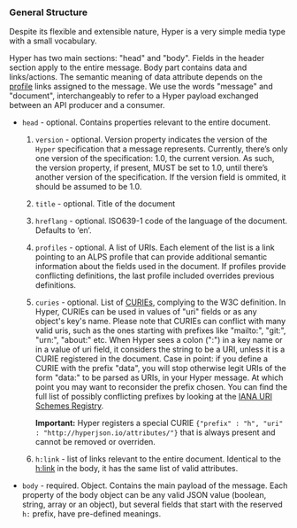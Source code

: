 ### General Structure

Despite its flexible and extensible nature, Hyper is a very simple
media type with a small vocabulary.



Hyper has two main sections: "head" and "body". Fields in the header section
apply to the entire message. Body part contains data and links/actions. The
semantic meaning of data attribute depends on the
[profile](http://www.ietf.org/rfc/rfc6906.txt) links assigned to the message. We
use the words "message" and "document", interchangeably to refer to a Hyper
payload exchanged between an API producer and a consumer.

- `head` - optional. Contains properties relevant to the entire document.
  1. `version` - optional. Version property indicates the version of the `Hyper`
     specification that a message represents. Currently, there’s only one
     version of the specification: 1.0, the current version. As such, the
     version property, if present, MUST be set to 1.0, until there’s another
     version of the specification. If the version field is ommited, it should be
     assumed to be 1.0.
  2. `title` - optional. Title of the document
  3. `hreflang` - optional. ISO639-1 code of the language of the document. Defaults to ‘en’.
  4. `profiles` - optional. A list of URIs. Each element of the list is a link
     pointing to an ALPS profile that can provide additional semantic
     information about the fields used in the document. If profiles provide
     conflicting definitions, the last profile included overrides previous
     definitions.
  5. `curies` - optional. List of
     [CURIEs](https://www.w3.org/TR/2010/NOTE-curie-20101216/), complying to the
     W3C definition. In Hyper, CURIEs can be used in values of "uri" fields or
     as any object's key's name. Please note that CURIEs can conflict with many
     valid uris, such as the ones starting with prefixes like "mailto:", "git:",
     "urn:", "about:" etc. When Hyper sees a colon (":") in a key name or in a
     value of uri field, it considers the string to be a URI, unless it is a
     CURIE registered in the document. Case in point: if you define a CURIE with
     the prefix "data", you will stop otherwise legit URIs of the form "data:"
     to be parsed as URIs, in your Hyper message. At which point you may want to
     reconsider the prefix chosen. You can find the full list of possibly
     conflicting prefixes by looking at the [IANA URI Schemes
     Registry](https://www.iana.org/assignments/uri-schemes/uri-schemes.xhtml#uri-schemes-1).

      **Important:** Hyper registers a special CURIE `{"prefix" : "h", "uri" :
      "http://hyperjson.io/attributes/"}` that is always present and cannot
      be removed or overriden.
  6. `h:link` - list of links relevant to the entire document. Identical to the
     [h:link](#hlink) in the body, it has the same list of valid attributes.

- `body` - required. Object. Contains the main payload of the message. Each
  property of the body object can be any valid JSON value (boolean, string,
  array or an object), but several fields that start with the reserved `h:`
  prefix, have pre-defined meanings.
